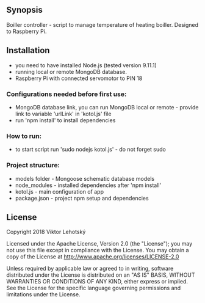 ## Synopsis

Boiller controller - script to manage temperature of heating boiller. Designed to Raspberry Pi.

## Installation

* you need to have installed Node.js (tested version 9.11.1) 
* running local or remote MongoDB database.
* Raspberry Pi with connected servomotor to PIN 18

### Configurations needed before first use:

 - MongoDB database link, you can run MongoDB local or remote - provide link to variable 'urlLink' in 'kotol.js' file
 - run 'npm install' to install dependencies

### How to run:

 - to start script run 'sudo nodejs kotol.js' - do not forget sudo


### Project structure:

* models folder - Mongoose schematic database models
* node_modules - installed dependencies after 'npm install'
* kotol.js - main configuration of app
* package.json - project npm setup and dependencies


## License

Copyright 2018 Viktor Lehotský

Licensed under the Apache License, Version 2.0 (the "License"); you may not use this file except in compliance with the License. You may obtain a copy of the License at http://www.apache.org/licenses/LICENSE-2.0

Unless required by applicable law or agreed to in writing, software distributed under the License is distributed on an "AS IS" BASIS, WITHOUT WARRANTIES OR CONDITIONS OF ANY KIND, either express or implied. See the License for the specific language governing permissions and limitations under the License.
